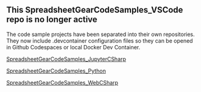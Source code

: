## This SpreadsheetGearCodeSamples_VSCode repo is no longer active ##

The code sample projects have been separated into their own repositories. They now include .devcontainer configuration files so they can be opened in Github Codespaces or local Docker Dev Container.

[SpreadsheetGearCodeSamples_JupyterCSharp](https://github.com/tracktownsoftware/SpreadsheetGearCodeSamples_JupyterCSharp)

[SpreadsheetGearCodeSamples_Python](https://github.com/tracktownsoftware/SpreadsheetGearCodeSamples_Python)

[SpreadsheetGearCodeSamples_WebCSharp](https://github.com/tracktownsoftware/SpreadsheetGearCodeSamples_WebCSharp)

